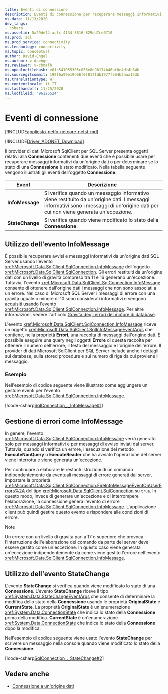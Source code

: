 ```yaml
---
title: Eventi di connessione
description: Eventi di connessione per recuperare messaggi informativi da un'origine dati e determinare se il relativo stato viene modificato.
ms.date: 11/13/2020
dev_langs:
- csharp
ms.assetid: 5a29de74-acfc-4134-8616-829dd7ce0710
ms.prod: sql
ms.prod_service: connectivity
ms.technology: connectivity
ms.topic: conceptual
author: David-Engel
ms.author: v-daenge
ms.reviewer: v-chmalh
ms.openlocfilehash: e81c541055305c056e8e90174b46bf8e4df4b34b
ms.sourcegitcommit: 192f6a99e19e66f0f817fdb1977f564b2aaa133b
ms.translationtype: HT
ms.contentlocale: it-IT
ms.lasthandoff: 11/25/2020
ms.locfileid: "96126524"
---
```

# <a name="connection-events"></a>Eventi di connessione

[!INCLUDE[appliesto-netfx-netcore-netst-md](../../includes/appliesto-netfx-netcore-netst-md.md)]

[!INCLUDE[Driver_ADONET_Download](../../includes/driver_adonet_download.md)]

Il provider di dati Microsoft SqlClient per SQL Server presenta oggetti relativi alla **Connessione** contenenti due eventi che è possibile usare per recuperare messaggi informativi da un'origine dati o per determinare se lo stato di una **Connessione** è stato modificato. Nella tabella seguente vengono illustrati gli eventi dell'oggetto **Connessione**.

|Event|Descrizione|  
|-----------|-----------------|  
|**InfoMessage**|Si verifica quando un messaggio informativo viene restituito da un'origine dati. I messaggi informativi sono i messaggi di un'origine dati per cui non viene generata un'eccezione.|  
|**StateChange**|Si verifica quando viene modificato lo stato della **Connessione**.|  

## <a name="working-with-the-infomessage-event"></a>Utilizzo dell'evento InfoMessage

È possibile recuperare avvisi e messaggi informativi da un'origine dati SQL Server usando l'evento <xref:Microsoft.Data.SqlClient.SqlConnection.InfoMessage> dell'oggetto <xref:Microsoft.Data.SqlClient.SqlConnection>. Gli errori restituiti da un'origine dati con un livello di gravità compreso tra 11 e 16 generano un'eccezione. Tuttavia, l'evento <xref:Microsoft.Data.SqlClient.SqlConnection.InfoMessage> consente di ottenere dall'origine dati i messaggi che non sono associati a un errore. Nel caso di Microsoft SQL Server i messaggi di errore con una gravità uguale o minore di 10 sono considerati informativi e vengono acquisiti usando l'evento <xref:Microsoft.Data.SqlClient.SqlConnection.InfoMessage>. Per altre informazioni, vedere l'articolo [Gravità degli errori del motore di database](/sql/relational-databases/errors-events/database-engine-error-severities).

L'evento <xref:Microsoft.Data.SqlClient.SqlConnection.InfoMessage> riceve un oggetto <xref:Microsoft.Data.SqlClient.SqlInfoMessageEventArgs> che contiene, nella proprietà **Errori**, una raccolta di messaggi dall'origine dati. È possibile eseguire una query negli oggetti **Errore** di questa raccolta per ottenere il numero dell'errore, il testo del messaggio e l'origine dell'errore. Il provider di dati Microsoft SqlClient per SQL Server include anche i dettagli sul database, sulla stored procedure e sul numero di riga da cui proviene il messaggio.

### <a name="example"></a>Esempio

Nell'esempio di codice seguente viene illustrato come aggiungere un gestore eventi per l'evento <xref:Microsoft.Data.SqlClient.SqlConnection.InfoMessage>.

[!code-csharp[SqlConnection_._InfoMessage#1](~/../sqlclient/doc/samples/SqlConnection_InfoMessage_StateChange.cs#1)]

## <a name="handling-errors-as-infomessages"></a>Gestione di errori come InfoMessage

In genere, l'evento <xref:Microsoft.Data.SqlClient.SqlConnection.InfoMessage> verrà generato solo per messaggi informativi e per messaggi di avviso inviati dal server. Tuttavia, quando si verifica un errore, l'esecuzione del metodo **ExecuteNonQuery** o **ExecuteReader** che ha avviato l'operazione del server viene interrotta e viene generata un'eccezione.

Per continuare a elaborare le restanti istruzioni di un comando indipendentemente da eventuali messaggi di errore generati dal server, impostare la proprietà <xref:Microsoft.Data.SqlClient.SqlConnection.FireInfoMessageEventOnUserErrors%2A> del tipo <xref:Microsoft.Data.SqlClient.SqlConnection> su `true`. In questo modo, invece di generare un'eccezione e di interrompere l'elaborazione, la connessione genera l'evento di errore <xref:Microsoft.Data.SqlClient.SqlConnection.InfoMessage>. L'applicazione client può quindi gestire questo evento e rispondere alle condizioni di errore.

> [!NOTE]
> Un errore con un livello di gravità pari a 17 o superiore che provoca l'interruzione dell'elaborazione del comando da parte del server deve essere gestito come un'eccezione. In questo caso viene generata un'eccezione indipendentemente da come viene gestito l'errore nell'evento <xref:Microsoft.Data.SqlClient.SqlConnection.InfoMessage>.

## <a name="working-with-the-statechange-event"></a>Utilizzo dell'evento StateChange

L'evento **StateChange** si verifica quando viene modificato lo stato di una **Connessione**. L'evento **StateChange** riceve il tipo <xref:System.Data.StateChangeEventArgs> che consente di determinare la modifica dello stato della **Connessione** usando le proprietà **OriginalState** e **CurrentState**. La proprietà **OriginalState** è un'enumerazione <xref:System.Data.ConnectionState> che indica lo stato della **Connessione** prima della modifica. **CurrentState** è un'enumerazione <xref:System.Data.ConnectionState> che indica lo stato della **Connessione** dopo la modifica.

Nell'esempio di codice seguente viene usato l'evento **StateChange** per scrivere un messaggio nella console quando viene modificato lo stato della **Connessione**.

[!code-csharp[SqlConnection_._StateChange#2](~/../sqlclient/doc/samples/SqlConnection_InfoMessage_StateChange.cs#2)]

## <a name="see-also"></a>Vedere anche

- [Connessione a un'origine dati](connecting-to-data-source.md)
